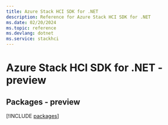 ```yaml
---
title: Azure Stack HCI SDK for .NET
description: Reference for Azure Stack HCI SDK for .NET
ms.date: 02/20/2024
ms.topic: reference
ms.devlang: dotnet
ms.service: stackhci
---
```

# Azure Stack HCI SDK for .NET - preview
## Packages - preview
[!INCLUDE [packages](stack-hci-index.md)]